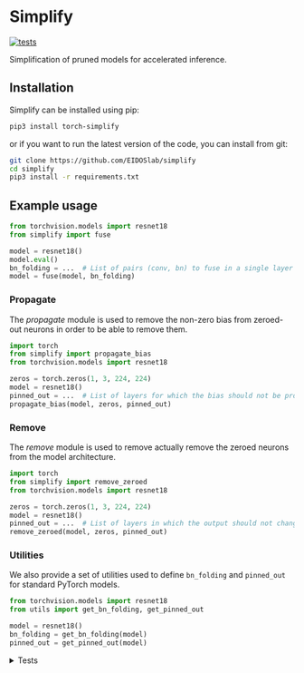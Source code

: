 # Simplify

[![tests](https://github.com/EIDOSlab/simplify/actions/workflows/test.yaml/badge.svg)](https://github.com/EIDOSlab/simplify/actions/workflows/test.yaml)

Simplification of pruned models for accelerated inference.

[comment]: <> (- [Installation]&#40;#installation&#41;)

[comment]: <> (- [Modules]&#40;#usage&#41;)

[comment]: <> (    - [Dataloaders]&#40;#dataloaders&#41;)

[comment]: <> (    - [Evaluation]&#40;#evalutation&#41;)

[comment]: <> (    - [Models]&#40;#models&#41;)

[comment]: <> (    - [Pruning]&#40;#pruning&#41;)

[comment]: <> (        - [CSNN]&#40;#CSNN&#41;)

[comment]: <> (        - [Pruning]&#40;#Pruning&#41;)

[comment]: <> (        - [Thresholding]&#40;#Thresholding&#41;)

[comment]: <> (    - [Utils]&#40;#Utils&#41;)

[comment]: <> (- [Contributing]&#40;#contributing&#41;   )

[comment]: <> (- [License]&#40;#license&#41;)

## Installation

Simplify can be installed using pip:

```bash
pip3 install torch-simplify
```

or if you want to run the latest version of the code, you can install from git:

```bash
git clone https://github.com/EIDOSlab/simplify
cd simplify
pip3 install -r requirements.txt
```

## Example usage

```python
from torchvision.models import resnet18
from simplify import fuse

model = resnet18()
model.eval()
bn_folding = ...  # List of pairs (conv, bn) to fuse in a single layer
model = fuse(model, bn_folding)
```

### Propagate

The *propagate* module is used to remove the non-zero bias from zeroed-out neurons in order to be able to remove them.

````python
import torch
from simplify import propagate_bias
from torchvision.models import resnet18

zeros = torch.zeros(1, 3, 224, 224)
model = resnet18()
pinned_out = ...  # List of layers for which the bias should not be propagated
propagate_bias(model, zeros, pinned_out)
````

### Remove

The *remove* module is used to remove actually remove the zeroed neurons from the model architecture.

````python
import torch
from simplify import remove_zeroed
from torchvision.models import resnet18

zeros = torch.zeros(1, 3, 224, 224)
model = resnet18()
pinned_out = ...  # List of layers in which the output should not change shape
remove_zeroed(model, zeros, pinned_out)
````

### Utilities

We also provide a set of utilities used to define `bn_folding` and `pinned_out` for standard PyTorch models.

````python
from torchvision.models import resnet18
from utils import get_bn_folding, get_pinned_out

model = resnet18()
bn_folding = get_bn_folding(model)
pinned_out = get_pinned_out(model)
````

<details>
<summary>
Tests
</summary>

#### Inference time benchmarks

<!-- benchmark starts -->
Update timestamp 03/07/2021 14:18:42

Random structured pruning amount = 50.0%

| Architecture       | Dense time        | Pruned time       | Simplified time   |
|--------------------|-------------------|-------------------|-------------------|
| alexnet            | 0.2567s ± 0.0098  | 0.2508s ± 0.0043  | 0.1116s ± 0.0031  |
| vgg11              | 2.7993s ± 0.0069  | 2.7697s ± 0.0101  | 1.2229s ± 0.0052  |
| vgg11_bn           | 3.7049s ± 0.0098  | 3.6924s ± 0.0528  | 1.2185s ± 0.0092  |
| vgg13              | 4.2388s ± 0.0045  | 4.2040s ± 0.0335  | 1.8826s ± 0.0201  |
| vgg13_bn           | 5.7982s ± 0.0339  | 5.7390s ± 0.0125  | 1.8806s ± 0.0052  |
| vgg16              | 5.2554s ± 0.0090  | 5.2340s ± 0.0089  | 2.2184s ± 0.0032  |
| vgg16_bn           | 7.0065s ± 0.0914  | 6.9189s ± 0.0106  | 2.2261s ± 0.0233  |
| vgg19              | 6.3209s ± 0.0407  | 6.3016s ± 0.0254  | 2.5461s ± 0.0080  |
| vgg19_bn           | 8.1354s ± 0.0281  | 8.0948s ± 0.0206  | 2.5457s ± 0.0301  |
| resnet18           | 1.0748s ± 0.0127  | 1.0551s ± 0.0090  | 0.6171s ± 0.0042  |
| resnet34           | 1.7778s ± 0.0372  | 1.7421s ± 0.0195  | 0.9525s ± 0.0039  |
| resnet50           | 4.1203s ± 0.0223  | 4.0793s ± 0.0570  | 2.6477s ± 0.0092  |
| resnet101          | 6.2741s ± 0.0559  | 6.2534s ± 0.0547  | 4.0518s ± 0.0259  |
| resnet152          | 8.8164s ± 0.0200  | 8.7882s ± 0.0208  | 5.6739s ± 0.0061  |
| squeezenet1_0      | 1.0822s ± 0.0055  | 1.0471s ± 0.0037  | 1.1011s ± 0.0032  |
| squeezenet1_1      | 0.5908s ± 0.0054  | 0.5672s ± 0.0032  | 0.5983s ± 0.0025  |
| densenet121        | 4.5867s ± 0.0327  | 4.5633s ± 0.0221  | 4.6789s ± 0.0094  |
| densenet161        | 9.1921s ± 0.0302  | 9.1772s ± 0.0218  | 8.9775s ± 0.0437  |
| densenet169        | 5.2167s ± 0.0757  | 5.1627s ± 0.0132  | 5.5359s ± 0.0128  |
| densenet201        | 6.7485s ± 0.0155  | 6.7488s ± 0.0234  | 7.3500s ± 0.0180  |
| inception_v3       | 2.0391s ± 0.0113  | 2.0031s ± 0.0022  | 1.2050s ± 0.0109  |
| googlenet          | 1.4318s ± 0.0599  | 1.3352s ± 0.0056  | 0.5418s ± 0.0067  |
| shufflenet_v2_x0_5 | 0.3859s ± 0.0011  | 0.3811s ± 0.0012  | 0.3740s ± 0.0021  |
| shufflenet_v2_x1_0 | 0.4966s ± 0.0015  | 0.4921s ± 0.0026  | 0.4813s ± 0.0030  |
| shufflenet_v2_x1_5 | 0.7109s ± 0.0092  | 0.7034s ± 0.0023  | 0.6741s ± 0.0036  |
| shufflenet_v2_x2_0 | 1.0531s ± 0.0035  | 1.0435s ± 0.0027  | 0.9790s ± 0.0030  |
| mobilenet_v2       | 2.6147s ± 0.0247  | 2.6081s ± 0.0112  | 2.2661s ± 0.0361  |
| mobilenet_v3_small | 0.6631s ± 0.0038  | 0.6627s ± 0.0028  | 0.6472s ± 0.0102  |
| mobilenet_v3_large | 1.8188s ± 0.0347  | 1.7902s ± 0.0245  | 1.6180s ± 0.0234  |
| resnext50_32x4d    | 4.8912s ± 0.0083  | 4.8711s ± 0.0072  | 3.8442s ± 0.0227  |
| resnext101_32x8d   | 12.2317s ± 0.0295 | 12.2523s ± 0.0521 | 9.2784s ± 0.0107  |
| wide_resnet50_2    | 6.3667s ± 0.0393  | 6.4739s ± 0.0139  | 3.2907s ± 0.0076  |
| wide_resnet101_2   | 10.3771s ± 0.0238 | 10.8201s ± 0.0155 | 4.7608s ± 0.0198  |
| mnasnet0_5         | 1.1845s ± 0.0231  | 1.1803s ± 0.0193  | 1.1389s ± 0.0270  |
| mnasnet0_75        | 2.0179s ± 0.0466  | 2.0364s ± 0.0260  | 1.8216s ± 0.0559  |
| mnasnet1_0         | 2.3628s ± 0.0295  | 2.3177s ± 0.0406  | 2.1792s ± 0.0113  |
| mnasnet1_3         | 3.2251s ± 0.0606  | 3.1708s ± 0.0701  | 2.8458s ± 0.0548  |
<!-- benchmark ends -->

#### Status of torchvision.models

:heavy_check_mark:: all good

:x:: gives different results

:cursing_face:: an exception occurred

:man_shrugging:: test skipped due to failing of the previous one


<!-- table starts -->
Update timestamp 02/07/2021 13:00:59

|    Architecture    |  BatchNorm Folding  |  Bias Propagation  |   Simplification   |
|--------------------|---------------------|--------------------|--------------------|
|      alexnet       | :heavy_check_mark:  | :heavy_check_mark: | :heavy_check_mark: |
|       vgg11        | :heavy_check_mark:  | :heavy_check_mark: | :heavy_check_mark: |
|      vgg11_bn      | :heavy_check_mark:  | :heavy_check_mark: | :heavy_check_mark: |
|       vgg13        | :heavy_check_mark:  | :heavy_check_mark: | :heavy_check_mark: |
|      vgg13_bn      | :heavy_check_mark:  | :heavy_check_mark: | :heavy_check_mark: |
|       vgg16        | :heavy_check_mark:  | :heavy_check_mark: | :heavy_check_mark: |
|      vgg16_bn      | :heavy_check_mark:  | :heavy_check_mark: | :heavy_check_mark: |
|       vgg19        | :heavy_check_mark:  | :heavy_check_mark: | :heavy_check_mark: |
|      vgg19_bn      | :heavy_check_mark:  | :heavy_check_mark: | :heavy_check_mark: |
|      resnet18      | :heavy_check_mark:  | :heavy_check_mark: | :heavy_check_mark: |
|      resnet34      | :heavy_check_mark:  | :heavy_check_mark: | :heavy_check_mark: |
|      resnet50      | :heavy_check_mark:  | :heavy_check_mark: | :heavy_check_mark: |
|     resnet101      | :heavy_check_mark:  | :heavy_check_mark: | :heavy_check_mark: |
|     resnet152      | :heavy_check_mark:  | :heavy_check_mark: | :heavy_check_mark: |
|   squeezenet1_0    | :heavy_check_mark:  | :heavy_check_mark: | :heavy_check_mark: |
|   squeezenet1_1    | :heavy_check_mark:  | :heavy_check_mark: | :heavy_check_mark: |
|    densenet121     | :heavy_check_mark:  | :heavy_check_mark: | :heavy_check_mark: |
|    densenet161     | :heavy_check_mark:  | :heavy_check_mark: | :heavy_check_mark: |
|    densenet169     | :heavy_check_mark:  | :heavy_check_mark: | :heavy_check_mark: |
|    densenet201     | :heavy_check_mark:  | :heavy_check_mark: | :heavy_check_mark: |
|    inception_v3    | :heavy_check_mark:  | :heavy_check_mark: | :heavy_check_mark: |
|     googlenet      | :heavy_check_mark:  | :heavy_check_mark: | :heavy_check_mark: |
| shufflenet_v2_x0_5 | :heavy_check_mark:  | :heavy_check_mark: | :heavy_check_mark: |
| shufflenet_v2_x1_0 | :heavy_check_mark:  | :heavy_check_mark: | :heavy_check_mark: |
| shufflenet_v2_x1_5 | :heavy_check_mark:  | :heavy_check_mark: | :heavy_check_mark: |
| shufflenet_v2_x2_0 | :heavy_check_mark:  | :heavy_check_mark: | :heavy_check_mark: |
|    mobilenet_v2    | :heavy_check_mark:  | :heavy_check_mark: | :heavy_check_mark: |
| mobilenet_v3_small | :heavy_check_mark:  | :heavy_check_mark: | :heavy_check_mark: |
| mobilenet_v3_large | :heavy_check_mark:  | :heavy_check_mark: | :heavy_check_mark: |
|  resnext50_32x4d   | :heavy_check_mark:  | :heavy_check_mark: | :heavy_check_mark: |
|  resnext101_32x8d  | :heavy_check_mark:  | :heavy_check_mark: | :heavy_check_mark: |
|  wide_resnet50_2   | :heavy_check_mark:  | :heavy_check_mark: | :heavy_check_mark: |
|  wide_resnet101_2  | :heavy_check_mark:  | :heavy_check_mark: | :heavy_check_mark: |
|     mnasnet0_5     | :heavy_check_mark:  | :heavy_check_mark: | :heavy_check_mark: |
|    mnasnet0_75     | :heavy_check_mark:  | :heavy_check_mark: | :heavy_check_mark: |
|     mnasnet1_0     | :heavy_check_mark:  | :heavy_check_mark: | :heavy_check_mark: |
|     mnasnet1_3     | :heavy_check_mark:  | :heavy_check_mark: | :heavy_check_mark: |
<!-- table ends -->
</details>